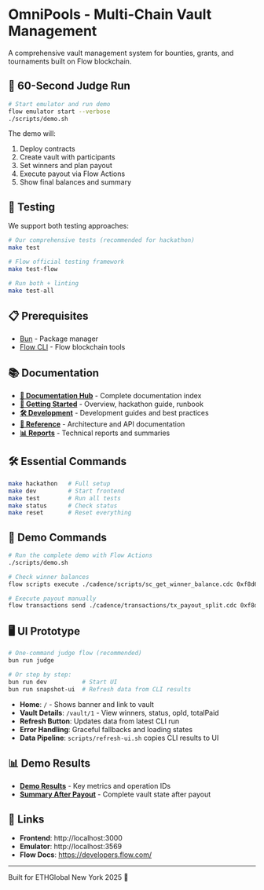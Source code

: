 # OmniPools - Multi-Chain Vault Management

A comprehensive vault management system for bounties, grants, and tournaments built on Flow blockchain.

## 🚀 60-Second Judge Run

```bash
# Start emulator and run demo
flow emulator start --verbose
./scripts/demo.sh
```

The demo will:
1. Deploy contracts
2. Create vault with participants
3. Set winners and plan payout
4. Execute payout via Flow Actions
5. Show final balances and summary

## 🧪 Testing

We support both testing approaches:

```bash
# Our comprehensive tests (recommended for hackathon)
make test

# Flow official testing framework  
make test-flow

# Run both + linting
make test-all
```

## 📋 Prerequisites

- [Bun](https://bun.sh/) - Package manager
- [Flow CLI](https://developers.flow.com/tools/flow-cli) - Flow blockchain tools

## 📚 Documentation

- **[📖 Documentation Hub](docs/README.md)** - Complete documentation index
- **[🚀 Getting Started](docs/guides/)** - Overview, hackathon guide, runbook
- **[🛠️ Development](docs/development/)** - Development guides and best practices
- **[📖 Reference](docs/reference/)** - Architecture and API documentation
- **[📊 Reports](docs/reports/)** - Technical reports and summaries

## 🛠️ Essential Commands

```bash
make hackathon   # Full setup
make dev         # Start frontend
make test        # Run all tests
make status      # Check status
make reset       # Reset everything
```

## 🎯 Demo Commands

```bash
# Run the complete demo with Flow Actions
./scripts/demo.sh

# Check winner balances
flow scripts execute ./cadence/scripts/sc_get_winner_balance.cdc 0xf8d6e0586b0a20c7

# Execute payout manually
flow transactions send ./cadence/transactions/tx_payout_split.cdc 0xf8d6e0586b0a20c7 1
```

## 🖥️ UI Prototype

```bash
# One-command judge flow (recommended)
bun run judge

# Or step by step:
bun run dev          # Start UI
bun run snapshot-ui  # Refresh data from CLI results
```

- **Home**: `/` - Shows banner and link to vault
- **Vault Details**: `/vault/1` - View winners, status, opId, totalPaid
- **Refresh Button**: Updates data from latest CLI run
- **Error Handling**: Graceful fallbacks and loading states
- **Data Pipeline**: `scripts/refresh-ui.sh` copies CLI results to UI

## 📊 Demo Results

- **[Demo Results](assets/demo_results.txt)** - Key metrics and operation IDs
- **[Summary After Payout](assets/summary_after.txt)** - Complete vault state after payout

## 🔗 Links

- **Frontend**: http://localhost:3000
- **Emulator**: http://localhost:3569
- **Flow Docs**: https://developers.flow.com/

---

Built for ETHGlobal New York 2025 🗽